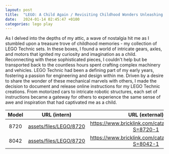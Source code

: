 ```yaml
---
layout: post
title:  "LEGO: A Child Again / Revisiting Childhood Wonders Unleashing LEGO Technic Marvels"
date:   2024-01-14 02:45:47 +0100
categories: lego play 
---
```


 As I delved into the depths of my attic, a wave of nostalgia hit me as I stumbled upon a treasure trove of childhood memories - my collection of LEGO Technic sets. In these boxes, I found a world of intricate gears, axles, and motors that ignited my curiosity and imagination as a child. Reconnecting with these sophisticated pieces, I couldn't help but be transported back to the countless hours spent crafting complex machinery and vehicles. LEGO Technic had been a defining part of my early years, fostering a passion for engineering and design within me. Driven by a desire to share the wonder of these mechanical marvels with others, I made the decision to document and release online instructions for my LEGO Technic creations. From motorized cars to intricate robotic structures, each set of instructions became a gateway for others to experience the same sense of awe and inspiration that had captivated me as a child.


| Model |                   URL (intern)                   |                     URL (external)                      |
| :---: | :----------------------------------------------: | :-----------------------------------------------------: |
| 8720  | [assets/files/LEGO/8720](assets/files/LEGO/8720) | <https://www.bricklink.com/catalogItemInv.asp?S=8720-1> |
| 8042  | [assets/files/LEGO/8720](assets/files/LEGO/8042) | <https://www.bricklink.com/catalogItemInv.asp?S=8042-1> |
